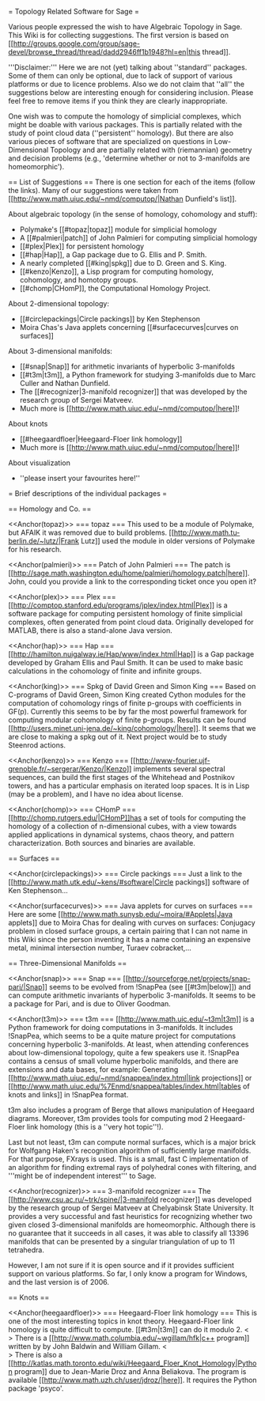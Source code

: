 = Topology Related Software for Sage =

Various people expressed the wish to have Algebraic Topology in Sage. This Wiki is for collecting suggestions. The first version is based on [[http://groups.google.com/group/sage-devel/browse_thread/thread/dadd2946ff1b1948?hl=en|this thread]].

'''Disclaimer:''' Here we are not (yet) talking about ''standard'' packages. Some of them can only be optional, due to lack of support of various platforms or due to licence problems. Also we do not claim that ''all'' the suggestions below are interesting enough for considering inclusion. Please feel free to remove items if you think they are clearly inappropriate.

One wish was to compute the homology of simplicial complexes, which might be doable with various packages. This is partially related with the study of point cloud data (''persistent'' homology). But there are also various pieces of software that are specialized on questions in Low-Dimensional Topology and are partially related with (riemannian) geometry and decision problems (e.g., 'determine whether or not to 3-manifolds are homeomorphic').

== List of Suggestions ==
There is one section for each of the items (follow the links). Many of our suggestions were taken from [[http://www.math.uiuc.edu/~nmd/computop/|Nathan Dunfield's list]].

About algebraic topology (in the sense of homology, cohomology and stuff):
 * Polymake's [[#topaz|topaz]] module for simplicial homology
 * A [[#palmieri|patch]] of John Palmieri for computing simplicial homology
 * [[#plex|Plex]] for persistent homology
 * [[#hap|Hap]], a Gap package due to G. Ellis and P. Smith.
 * A nearly completed [[#king|spkg]]  due to D. Green and S. King.
 * [[#kenzo|Kenzo]], a Lisp program for computing homology, cohomology, and homotopy groups.
 * [[#chomp|CHomP]], the Computational Homology Project.

About 2-dimensional topology:
 * [[#circlepackings|Circle packings]] by Ken Stephenson
 * Moira Chas's Java applets concerning [[#surfacecurves|curves on surfaces]]

About 3-dimensional manifolds:
 * [[#snap|Snap]] for arithmetic invariants of hyperbolic 3-manifolds
 * [[#t3m|t3m]], a Python framework for studying 3-manifolds due to Marc Culler and Nathan Dunfield.
 * The [[#recognizer|3-manifold recognizer]] that was developed by the research group of Sergei Matveev.
 * Much more is [[http://www.math.uiuc.edu/~nmd/computop/|here]]!

About knots
 * [[#heegaardfloer|Heegaard-Floer link homology]] 
 * Much more is [[http://www.math.uiuc.edu/~nmd/computop/|here]]!

About visualization
 * ''please insert your favourites here!''

= Brief descriptions of the individual packages =

== Homology and Co. ==

<<Anchor(topaz)>>
=== topaz ===
This used to be a module of Polymake, but AFAIK it was removed due to build problems. [[http://www.math.tu-berlin.de/~lutz/|Frank Lutz]] used the module in older versions of Polymake for his research.

<<Anchor(palmieri)>>
=== Patch of John Palmieri ===
The patch is [[http://sage.math.washington.edu/home/palmieri/homology.patch|here]]. John, could you provide a link to the corresponding ticket once you open it?

<<Anchor(plex)>>
=== Plex ===
[[http://comptop.stanford.edu/programs/jplex/index.html|Plex]] is a software package for computing persistent homology of finite
simplicial complexes, often generated from point cloud data. Originally developed for MATLAB, there is also a stand-alone Java version.  

<<Anchor(hap)>>
=== Hap ===
[[http://hamilton.nuigalway.ie/Hap/www/index.html|Hap]] is a Gap package developed by Graham Ellis and Paul Smith. It can be used to make basic calculations in the cohomology of finite and infinite groups. 

<<Anchor(king)>>
=== Spkg of David Green and Simon King ===
Based on C-programs of David Green, Simon King created Cython modules for the computation of cohomology rings of finite p-groups with coefficients in GF(p). Currently this seems to be by far the most powerful framework for computing modular cohomology of finite p-groups. Results can be found [[http://users.minet.uni-jena.de/~king/cohomology/|here]]. It seems that we are close to making a spkg out of it. Next project would be to study Steenrod actions.

<<Anchor(kenzo)>>
=== Kenzo ===
[[http://www-fourier.ujf-grenoble.fr/~sergerar/Kenzo/|Kenzo]] implements several spectral sequences, can build the first stages of the Whitehead and Postnikov towers, and has a particular emphasis on iterated loop spaces. It is in Lisp (may be a problem), and I have no idea about license. 

<<Anchor(chomp)>>
=== CHomP ===
[[http://chomp.rutgers.edu/|CHomP]]has a set of tools for computing the homology of a collection of n-dimensional cubes, with a view towards applied applications in dynamical systems, chaos theory, and pattern characterization. Both sources and binaries are available.

== Surfaces ==

<<Anchor(circlepackings)>>
=== Circle packings ===
Just a link to the [[http://www.math.utk.edu/~kens/#software|Circle packings]] software of Ken Stephenson...

<<Anchor(surfacecurves)>>
=== Java applets for curves on surfaces ===
Here are some [[http://www.math.sunysb.edu/~moira/#Applets|Java applets]] due to Moira Chas for dealing with curves on surfaces: Conjugacy problem in closed surface groups, a certain pairing that I can not name in this Wiki since the person inventing it has a name containing an expensive metal, minimal intersection number, Turaev cobracket,...

== Three-Dimensional Manifolds ==

<<Anchor(snap)>>
=== Snap ===
[[http://sourceforge.net/projects/snap-pari/|Snap]] seems to be evolved from !SnapPea (see [[#t3m|below]]) and can compute arithmetic invariants of hyperbolic 3-manifolds. It seems to be a package for Pari, and is due to Oliver Goodman.

<<Anchor(t3m)>>
=== t3m ===
[[http://www.math.uic.edu/~t3m|t3m]] is a Python framework for doing computations in 3-manifolds. It includes !SnapPea, which seems to be a quite mature project for computations concerning hyperbolic 3-manifolds. At least, when attending conferences about low-dimensional topology, quite a few speakers use it.
!SnapPea contains a census of small volume hyperbolic manifolds, and there are extensions and data bases, for example: Generating [[http://www.math.uiuc.edu/~nmd/snappea/index.html|link projections]] or [[http://www.math.uiuc.edu/%7Enmd/snappea/tables/index.html|tables of knots and links]] in !SnapPea format.

t3m also includes a program of Berge that allows manipulation of Heegaard diagrams. Moreover, t3m provides tools for computing mod 2 Heegaard-Floer link homology (this is a ''very hot topic''!). 

Last but not least, t3m can compute normal surfaces, which is a major brick for Wolfgang Haken's recognition algorithm of sufficiently large manifolds. For that purpose, FXrays is used. This is a small, fast C implementation of an algorithm for finding extremal rays of polyhedral cones with filtering, and '''might be of independent interest''' to Sage.

<<Anchor(recognizer)>>
=== 3-manifold recognizer ===
The [[http://www.csu.ac.ru/~trk/spine/|3-manifold recognizer]] was developed by the research group of Sergei Matveev at Chelyabinsk State University. It provides a very successful and fast heuristics for recognizing whether two given closed 3-dimensional manifolds are homeomorphic. Although there is no guarantee that it succeeds in all cases, it was able to classify all 13396 manifolds that can be presented by a singular triangulation of up to 11 tetrahedra. 

However, I am not sure if it is open source and if it provides sufficient support on various platforms. So far, I only know a program for Windows, and the last version is of 2006.

== Knots ==

<<Anchor(heegaardfloer)>>
=== Heegaard-Floer link homology ===
This is one of the most interesting topics in knot theory. Heegaard-Floer link homology is quite difficult to compute. [[#t3m|t3m]] can do it modulo 2. 
<<BR>>
There is a [[http://www.math.columbia.edu/~wgillam/hfk|c++ program]] written by by John Baldwin and William Gillam.
<<BR>>
There is also a [[http://katlas.math.toronto.edu/wiki/Heegaard_Floer_Knot_Homology|Python program]] due to Jean-Marie Droz and Anna Beliakova. The program is available [[http://www.math.uzh.ch/user/jdroz/|here]]. It requires the Python package 'psyco'.
